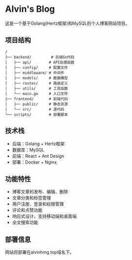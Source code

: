 # Alvin's Blog

这是一个基于Golang(Hertz框架)和MySQL的个人博客网站项目。

## 项目结构

```
/
├── backend/         # 后端Go代码
│   ├── api/        # API处理函数
│   ├── config/     # 配置文件
│   ├── middleware/ # 中间件
│   ├── models/     # 数据模型
│   ├── routes/     # 路由定义
│   ├── utils/      # 工具函数
│   └── main.go     # 入口文件
├── frontend/       # 前端代码
│   ├── public/     # 静态资源
│   └── src/        # 源代码
└── scripts/        # 部署脚本
```

## 技术栈

- 后端：Golang + Hertz框架
- 数据库：MySQL
- 前端：React + Ant Design
- 部署：Docker + Nginx

## 功能特性

- 博客文章的发布、编辑、删除
- 文章分类和标签管理
- 用户注册、登录和权限管理
- 评论和点赞功能
- 响应式设计，支持移动端和桌面端
- 全文搜索功能

## 部署信息

网站将部署在alvinhmg.top域名下。